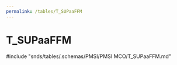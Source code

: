 ```yaml
---
permalink: /tables/T_SUPaaFFM
---
```

# T\_SUPaaFFM
<!-- SPDX-License-Identifier: MPL-2.0 -->

<!-- ATTENTION : Ne pas supprimer ou modifier la ligne ci-dessous -->
#include "snds/tables/.schemas/PMSI/PMSI MCO/T_SUPaaFFM.md"
<!-- ATTENTION : Ne pas supprimer ou modifier la ligne ci-dessus -->
